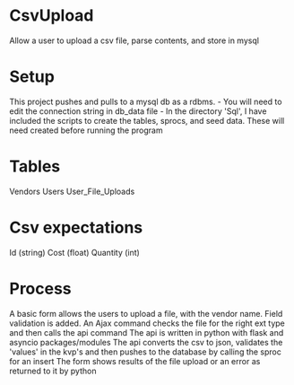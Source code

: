 # CsvUpload
Allow a user to upload a csv file, parse contents, and store in mysql

# Setup
This project pushes and pulls to a mysql db as a rdbms. 
	- You will need to edit the connection string in db_data file
	- In the directory 'Sql', I have included the scripts to create the tables, sprocs, and seed data. These will 
		need created before running the program


# Tables
Vendors
Users
User_File_Uploads

# Csv expectations
Id (string)
Cost (float)
Quantity (int)

# Process
A basic form allows the users to upload a file, with the vendor name. Field validation is added.
An Ajax command checks the file for the right ext type and then calls the api command
The api is written in python with flask and asyncio packages/modules
The api converts the csv to json, validates the 'values' in the kvp's and then pushes to the database by calling the sproc for an insert
The form shows results of the file upload or an error as returned to it by python